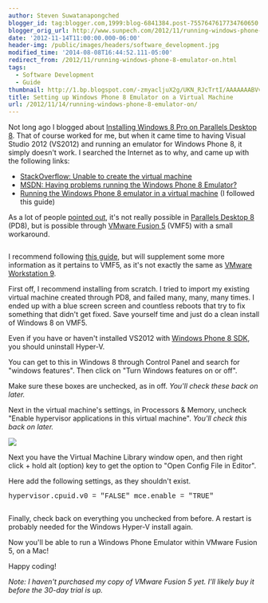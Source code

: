 ```yaml
---
author: Steven Suwatanapongched
blogger_id: tag:blogger.com,1999:blog-6841384.post-7557647617734760650
blogger_orig_url: http://www.sunpech.com/2012/11/running-windows-phone-8-emulator-on.html
date: '2012-11-14T11:00:00.000-06:00'
header-img: /public/images/headers/software_development.jpg
modified_time: '2014-08-08T16:44:52.111-05:00'
redirect_from: /2012/11/running-windows-phone-8-emulator-on.html
tags:
  - Software Development
  - Guide
thumbnail: http://1.bp.blogspot.com/-zmyacljuX2g/UKN_RJcTrtI/AAAAAAABVvU/68s9SzlJNw0/s600/VMF5_WinPhone8.jpg
title: Setting up Windows Phone 8 Emulator on a Virtual Machine
url: /2012/11/14/running-windows-phone-8-emulator-on/
---
```



Not long ago I blogged about <a href="/2012/11/installing-windows-8-pro-on-parallels-8">Installing Windows 8 Pro on Parallels Desktop 8</a>. That of course worked for me, but when it came time to having Visual Studio 2012 (VS2012) and running an emulator for Windows Phone 8, it simply doesn't work. I searched the Internet as to why, and came up with the following links:

<ul>
  <li><a href="http://stackoverflow.com/questions/13148828/unable-to-create-the-virtual-machine">StackOverflow: Unable to create the virtual machine</a></li>
  <li><a href="http://social.msdn.microsoft.com/Forums/en-US/wpdevelop/thread/860f4203-e3f7-410e-8bf5-2999224df312">MSDN: Having problems running the Windows Phone 8 Emulator?</a></li>
  <li><a href="http://blog.catenalogic.com/post/2012/10/31/Running-the-Windows-Phone-8-emulator-in-a-virtual-machine.aspx">Running the Windows Phone 8 emulator in a virtual machine</a> (I followed this guide)</li>
</ul>

As a lot of people <a href="http://forum.parallels.com/showthread.php?p=646448#post646448">pointed out</a>, it's not really possible in <a href="http://www.parallels.com/products/desktop/">Parallels Desktop 8</a> (PD8), but is possible through <a href="http://www.vmware.com/products/fusion/overview.html">VMware Fusion 5</a> (VMF5) with a small workaround.

<img   border="0" src="http://1.bp.blogspot.com/-zmyacljuX2g/UKN_RJcTrtI/AAAAAAABVvU/68s9SzlJNw0/s320/VMF5_WinPhone8.jpg" alt="" />

I recommend following <a href="http://blog.catenalogic.com/post/2012/10/31/Running-the-Windows-Phone-8-emulator-in-a-virtual-machine.aspx">this guide</a>, but will supplement some more information as it pertains to VMF5, as it's not exactly the same as <a href="http://www.vmware.com/products/workstation/overview.html">VMware Workstation 9</a>.

First off, I recommend installing from scratch. I tried to import my existing virtual machine created through PD8, and failed many, many, many times. I ended up with a blue screen screen and countless reboots that try to fix something that didn't get fixed. Save yourself time and just do a clean install of Windows 8 on VMF5.

Even if you have or haven't installed VS2012 with <a href="http://dev.windowsphone.com/en-us/downloadsdk">Windows Phone 8 SDK</a>, you should uninstall Hyper-V.

You can get to this in Windows 8 through Control Panel and search for "windows features". Then click on "Turn Windows features on or off".
<img   border="0" src="http://1.bp.blogspot.com/-C7zU-pHW7Jw/UKN37F-5vDI/AAAAAAABVuw/nzMZOJBcOdo/s600/WindowsFeaturesOnOff.jpg" alt="" />

Make sure these boxes are unchecked, as in off. <i>You'll check these back on later.</i>
<img   border="0" src="http://3.bp.blogspot.com/-XR-8QkUXTbc/UKN36ddCFpI/AAAAAAABVuo/9tFQJ48tGHI/s600/WindowsFeatureHyperV.jpg" alt="" />

Next in the virtual machine's settings, in Processors &amp; Memory, uncheck "Enable hypervisor applications in this virtual machine". <i>You'll check this back on later.</i>
<img   border="0" src="http://1.bp.blogspot.com/-sCtRF5kTCfY/UKN5_Jt_bbI/AAAAAAABVvI/i90-4JqzU30/s600/VMF5_Settings_ProcMemory.jpg" alt="" />

<img   border="0" src="http://1.bp.blogspot.com/-cyYSt7ZXA5U/UKN35aaDeNI/AAAAAAABVuY/o4hbXsnSDvc/s600/Enable_HypervisorApps.jpeg" />

Next you have the Virtual Machine Library window open, and then right click + hold alt (option) key to get the option to "Open Config File in Editor".
<img   border="0" src="http://3.bp.blogspot.com/-pQzTbbDdYys/UKN3592LDpI/AAAAAAABVug/YITcCVyxs_w/s600/VirtualMachineLibrary_screenshot.jpg" alt="" />

Here add the following settings, as they shouldn't exist.

<span style="font-family: Courier New, Courier, monospace;">hypervisor.cpuid.v0 = "FALSE" </span>
<span style="font-family: Courier New, Courier, monospace;">mce.enable = "TRUE"</span>

<img   border="0" src="http://4.bp.blogspot.com/-AHePf3IN7os/UKN45Tx3lZI/AAAAAAABVvA/ywwBSwzJpYk/s600/EditVMXFile.jpg" alt="" />

Finally, check back on everything you unchecked from before. A restart is probably needed for the Windows Hyper-V install again.

Now you'll be able to run a Windows Phone Emulator within VMware Fusion 5, on a Mac!
<img   border="0" src="http://1.bp.blogspot.com/-gieJA_9CfPE/UKN38Cjws5I/AAAAAAABVu4/TIrgwj5uh3c/s600/WindowsPhoneEmulator.jpg" alt="" />

Happy coding!

<i>Note: I haven't purchased my copy of VMware Fusion 5 yet. I'll likely buy it before the 30-day trial is up.</i>